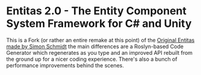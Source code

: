 # Entitas 2.0 - The Entity Component System Framework for C# and Unity
This is a Fork (or rather an entire remake at this point) of the [Original Entitas made by Simon Schmidt](https://github.com/sschmid/Entitas) the main differences are a Roslyn-based Code Generator which regenerates as you type and an improved API rebuilt from the ground up for a nicer coding experience. There's also a bunch of performance improvements behind the scenes.
